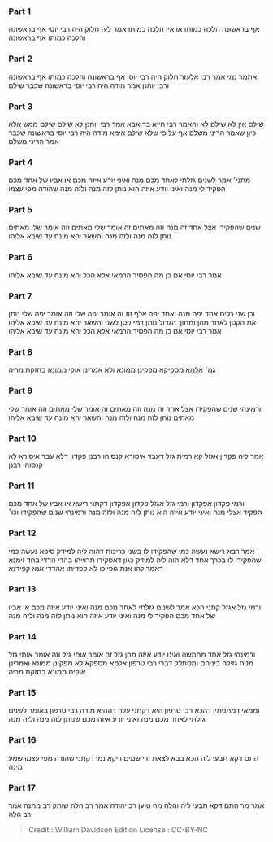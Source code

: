 
### Part 1
אף בראשונה הלכה כמותו או אין הלכה כמותו אמר ליה חלוק היה רבי יוסי אף בראשונה והלכה כמותו אף בראשונה

### Part 2
אתמר נמי אמר רבי אלעזר חלוק היה רבי יוסי אף בראשונה והלכה כמותו אף בראשונה ורבי יוחנן אמר מודה היה רבי יוסי בראשונה שכבר שילם

### Part 3
שילם אין לא שילם לא והאמר רבי חייא בר אבא אמר רבי יוחנן לא שילם שילם ממש אלא כיון שאמר הריני משלם אף על פי שלא שילם אימא מודה היה רבי יוסי בראשונה שכבר אמר הריני משלם

### Part 4
מתני׳ אמר לשנים גזלתי לאחד מכם מנה ואיני יודע איזה מכם או אביו של אחד מכם הפקיד לי מנה ואיני יודע איזה הוא נותן לזה מנה ולזה מנה שהודה מפי עצמו

### Part 5
שנים שהפקידו אצל אחד זה מנה וזה מאתים זה אומר שלי מאתים וזה אומר שלי מאתים נותן לזה מנה ולזה מנה והשאר יהא מונח עד שיבא אליהו

### Part 6
אמר רבי יוסי אם כן מה הפסיד הרמאי אלא הכל יהא מונח עד שיבא אליהו

### Part 7
וכן שני כלים אחד יפה מנה ואחד יפה אלף זוז זה אומר יפה שלי וזה אומר יפה שלי נותן את הקטן לאחד מהן ומתוך הגדול נותן דמי קטן לשני והשאר יהא מונח עד שיבא אליהו אמר רבי יוסי אם כן מה הפסיד הרמאי אלא הכל יהא מונח עד שיבא אליהו

### Part 8
גמ׳ אלמא מספיקא מפקינן ממונא ולא אמרינן אוקי ממונא בחזקת מריה

### Part 9
ורמינהי שנים שהפקידו אצל אחד זה מנה וזה מאתים זה אומר שלי מאתים וזה אומר שלי מאתים נותן לזה מנה ולזה מנה והשאר יהא מונח עד שיבא אליהו

### Part 10
אמר ליה פקדון אגזל קא רמית גזל דעבד איסורא קנסוהו רבנן פקדון דלא עבד איסורא לא קנסוהו רבנן

### Part 11
ורמי פקדון אפקדון ורמי גזל אגזל פקדון אפקדון דקתני רישא או אביו של אחד מכם הפקיד אצלי מנה ואיני יודע איזה הוא נותן לזה מנה ולזה מנה ורמינהי שנים שהפקידו וכו׳

### Part 12
אמר רבא רישא נעשה כמי שהפקידו לו בשני כריכות דהוה ליה למידק סיפא נעשה כמי שהפקידו לו בכרך אחד דלא הוה ליה למידק כגון דאפקידו תרוייהו בהדי הדדי בחד זימנא דאמר להו אנת גופייכו לא קפדיתו אהדדי אנא קפידנא

### Part 13
ורמי גזל אגזל קתני הכא אמר לשנים גזלתי לאחד מכם מנה ואיני יודע איזה מכם או אביו של אחד מכם הפקיד לי מנה ואיני יודע איזה הוא נותן לזה מנה ולזה מנה

### Part 14
ורמינהי גזל אחד מחמשה ואינו יודע איזה מהן גזל זה אומר אותי גזל וזה אומר אותי גזל מניח גזילה ביניהם ומסתלק דברי רבי טרפון אלמא מספקא לא מפקינן ממונא ואמרינן אוקים ממונא בחזקת מריה

### Part 15
וממאי דמתניתין דהכא רבי טרפון היא דקתני עלה דההיא מודה רבי טרפון באומר לשנים גזלתי לאחד מכם מנה ואיני יודע איזה מכם שנותן לזה מנה ולזה מנה

### Part 16
התם דקא תבעי ליה הכא בבא לצאת ידי שמים דיקא נמי דקתני שהודה מפי עצמו שמע מינה

### Part 17
אמר מר התם דקא תבעי ליה והלה מה טוען רב יהודה אמר רב הלה שותק רב מתנה אמר רב הלה

>Credit : William Davidson Edition
>License : CC-BY-NC